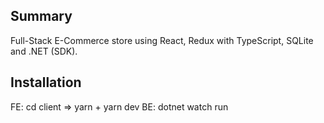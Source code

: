 ## Summary
Full-Stack E-Commerce store using React, Redux with TypeScript, SQLite and .NET (SDK).

## Installation
FE: cd client => yarn + yarn dev
BE: dotnet watch run
